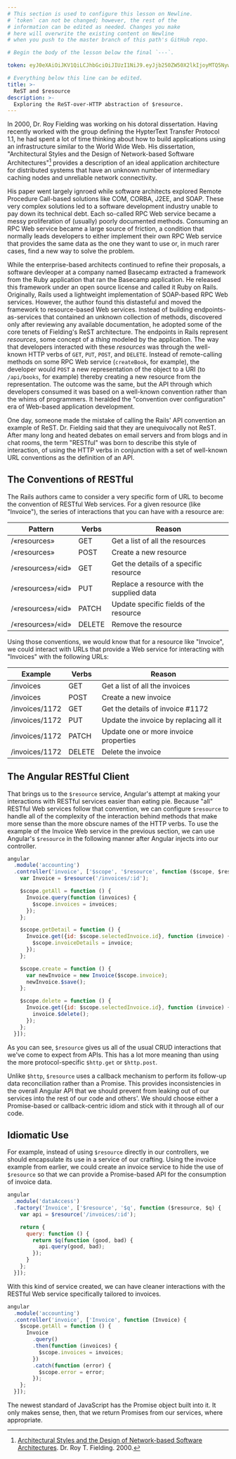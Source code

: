 ```yaml
---
# This section is used to configure this lesson on Newline.
# `token` can not be changed; however, the rest of the
# information can be edited as needed. Changes you make
# here will overwrite the existing content on Newline
# when you push to the master branch of this path's GitHub repo.

# Begin the body of the lesson below the final `---`.

token: eyJ0eXAiOiJKV1QiLCJhbGciOiJIUzI1NiJ9.eyJjb250ZW50X2lkIjoyMTQ5NywiY29udGVudF90eXBlIjoiTGVzc29uIn0.5hFLgw81qj7259yXw-mvmXh5CgTPxKWucEs8z5ixGMI

# Everything below this line can be edited.
title: >-
  ReST and $resource
description: >-
  Exploring the ReST-over-HTTP abstraction of $resource.
---
```


In 2000, Dr. Roy Fielding was working on his dotoral dissertation. Having
recently worked with the group defining the HypterText Transfer Protocol 1.1,
he had spent a lot of time thinking about how to build applications using an
infrastructure similar to the World Wide Web. His dissertation,
"Architectural Styles and the Design of Network-based Software Architectures"[^1]
provides a description of an ideal application architecture for distributed
systems that have an unknown number of intermediary caching nodes and
unreliable network connectivity.

His paper went largely ignroed while software architects explored Remote
Procedure Call-based solutions like COM, CORBA, J2EE, and SOAP. These very
complex solutions led to a software development industry unable to pay down
its technical debt. Each so-called RPC Web service became a messy proliferation
of (usually) poorly documented methods. Consuming an RPC Web service became
a large source of friction, a condition that normally leads developers to
either implement their own RPC Web service that provides the same data as
the one they want to use or, in much rarer cases, find a new way to solve
the problem.

While the enterprise-based architects continued to refine their proposals, a
software devleoper at a company named Basecamp extracted a framework from the Ruby
application that ran the Basecamp application. He released this framework under an
open source license and called it Ruby on Rails. Originally, Rails used a
lightweight implementation of SOAP-based RPC Web services. However, the
author found this distasteful and moved the framework to resource-based Web
services. Instead of building endpoints-as-services that contained an unknown
collection of methods, discovered only after reviewing any available
documentation, he adopted some of the core tenets of Fielding's ReST
architecture. The endpoints in
Rails represent *resources*, some concept of a *thing* modeled by the
application. The way that developers interacted with these *resources* was
through the well-known HTTP verbs of `GET`, `PUT`, `POST`, and `DELETE`.
Instead of remote-calling methods on some RPC Web service (`createBook`,
for example), the developer would `POST` a new representation of the
object to a URI (to `/api/books`, for example) thereby creating a new
resource from the representation. The outcome was the same, but the API
through which developers consumed it was based on a well-known convention
rather than the whims of programmers. It heralded the "convention over
configuration" era of Web-based application development.

One day, someone made the mistake of calling the Rails' API convention an
example of ReST. Dr. Fielding said that they are unequivocally not ReST. After
many long and heated debates on email servers and from blogs and in chat rooms,
the term "RESTful" was born to describe this style of interaction, of using the
HTTP verbs in conjunction with a set of well-known URL conventions as the
definition of an API.

## The Conventions of RESTful

The Rails authors came to consider a very specific form of URL to become the
convention of RESTful Web services. For a given resource (like "Invoice"), the
series of interactions that you can have with a resource are:

| Pattern           | Verbs  | Reason                                    |
|-------------------|--------|-------------------------------------------|
| /«resources»      | GET    | Get a list of all the resources           |
| /«resources»      | POST   | Create a new resource                     |
| /«resources»/«id» | GET    | Get the details of a specific resource    |
| /«resources»/«id» | PUT    | Replace a resource with the supplied data |
| /«resources»/«id» | PATCH  | Update specific fields of the resource    |
| /«resources»/«id» | DELETE | Remove the resource                       |

Using those conventions, we would know that for a resource like "Invoice", we
could interact with URLs that provide a Web service for interacting with
"Invoices" with the following URLs:

| Example        | Verbs  | Reason                                    |
|----------------|--------|-------------------------------------------|
| /invoices      | GET    | Get a list of all the invoices            |
| /invoices      | POST   | Create a new invoice                      |
| /invoices/1172 | GET    | Get the details of invoice #1172          |
| /invoices/1172 | PUT    | Update the invoice by replacing all it    |
| /invoices/1172 | PATCH  | Update one or more invoice properties     |
| /invoices/1172 | DELETE | Delete the invoice                        |


## The Angular RESTful Client

That brings us to the `$resource` service, Angular's attempt at making your
interactions with RESTful services easier than eating pie. Because "all"
RESTful Web services follow that convention, we can configure `$resource`
to handle all of the complexity of the interaction behind methods that
make more sense than the more obscure names of the HTTP verbs. To use the
example of the Invoice Web service in the previous section, we can use
Angular's `$resource` in the following manner after Angular injects into
our controller.

```javascript
angular
  .module('accounting')
  .controller('invoice', ['$scope', '$resource', function ($scope, $resource) {
    var Invoice = $resource('/invoices/:id');

    $scope.getAll = function () {
      Invoice.query(function (invoices) {
        $scope.invoices = invoices;
      });
    };

    $scope.getDetail = function () {
      Invoice.get({id: $scope.selectedInvoice.id}, function (invoice) {
        $scope.invoiceDetails = invoice;
      });
    };

    $scope.create = function () {
      var newInvoice = new Invoice($scope.invoice);
      newInvoice.$save();
    };

    $scope.delete = function () {
      Invoice.get({id: $scope.selectedInvoice.id}, function (invoice) {
        invoice.$delete();
      });
    };
  }]);
```

As you can see, `$resource` gives us all of the usual CRUD interactions that
we've come to expect from APIs. This has a lot more meaning than using the
more protocol-specific `$http.get` or `$http.post`.

Unlike `$http`, `$resource` uses a callback mechanism to perform its follow-up
data reconciliation rather than a Promise. This provides inconsistencies in the
overall Angular API that we should prevent from leaking out of our services
into the rest of our code and others'. We should choose either a Promise-based
or callback-centric idiom and stick with it through all of our code.

## Idiomatic Use

For example, instead of using `$resource` directly in our controllers, we
should encapsulate its use in a service of our crafting. Using the invoice
example from earlier, we could create an invoice service to hide the use
of `$resource` so that we can provide a Promise-based API for the
consumption of invoice data.

```javascript
angular
  .module('dataAccess')
  .factory('Invoice', ['$resource', '$q', function ($resource, $q) {
    var api = $resource('/invoices/:id');

    return {
      query: function () {
        return $q(function (good, bad) {
          api.query(good, bad);
        });
      }
    };
  }]);
```

With this kind of service created, we can have cleaner interactions
with the RESTful Web service specifically tailored to invoices.

```javascript
angular
  .module('accounting')
  .controller('invoice', ['Invoice', function (Invoice) {
    $scope.getAll = function () {
      Invoice
        .query()
        .then(function (invoices) {
          $scope.invoices = invoices;
        })
        .catch(function (error) {
          $scope.error = error;
        });
    };
  }]);
```

The newest standard of JavaScript has the Promise object built into it. It
only makes sense, then, that we return Promises from our services, where
appropriate.

[^1]: [Architectural Styles and the Design of Network-based Software Architectures](http://www.ics.uci.edu/~fielding/pubs/dissertation/top.htm). Dr. Roy T. Fielding. 2000.
